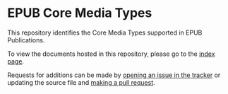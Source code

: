 # EPUB Core Media Types

This repository identifies the Core Media Types supported in EPUB Publications.

To view the documents hosted in this repository, please go to the [index page](http://idpf.github.io/epub-cmt).

Requests for additions can be made by [opening an issue in the tracker](https://github.com/IDPF/epub-cmt/issues) or updating the source file and [making a pull request](https://github.com/IDPF/epub-cmt/pulls).